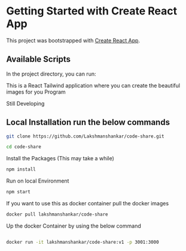 # Getting Started with Create React App

This project was bootstrapped with [Create React App](https://github.com/facebook/create-react-app).

## Available Scripts

In the project directory, you can run:


This is a React Tailwind application where you can create the beautiful images for you Program

Still Developing 

## Local Installation run the below commands

```sh
git clone https://github.com/Lakshmanshankar/code-share.git

```

```sh
cd code-share
```

Install the Packages (This may take a while)

```sh
npm install 

```

Run on local Environment
```sh
npm start

```


If you want to use this as docker container 
pull the docker images

```sh
docker pull lakshmanshankar/code-share
```

Up the docker Container by using the below command

```sh

docker run -it lakshmanshankar/code-share:v1 -p 3001:3000
```

